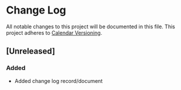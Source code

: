 # Change Log
All notable changes to this project will be documented in this file.
This project adheres to [Calendar Versioning](http://semver.org/).

## [Unreleased]
### Added
- Added change log record/document
